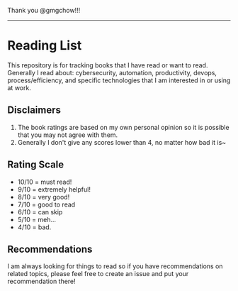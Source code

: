 Thank you @gmgchow!!!

---

# Reading List

This repository is for tracking books that I have read or want to read. Generally I read about: cybersecurity, automation, productivity, devops, process/efficiency, and specific technologies that I am interested in or using at work.

## Disclaimers

1. The book ratings are based on my own personal opinion so it is possible that you may not agree with them.
2. Generally I don't give any scores lower than 4, no matter how bad it is~

## Rating Scale

- 10/10 = must read!
- 9/10 = extremely helpful!
- 8/10 = very good!
- 7/10 = good to read
- 6/10 = can skip
- 5/10 = meh...
- 4/10 = bad.

## Recommendations

I am always looking for things to read so if you have recommendations on related topics, please feel free to create an issue and put your recommendation there!
